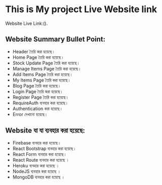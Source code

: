# This is My project Live Website link

Website Live Link:().

## Website Summary Bullet Point:

* Header তৈরি করা হয়েছে।
* Home Page তৈরি করা হয়েছে।
* Stock Update Page তৈরি করা হয়েছে।
* Manage Items Page তৈরি করা হয়েছে।
* Add Items Page তৈরি করা হয়েছে।
* My Items Page তৈরি করা হয়েছে।
* Blog Page তৈরি করা হয়েছে।
* Login Page তৈরি করা হয়েছে।
* Register Page তৈরি করা হয়েছে।
* RequireAuth ব্যবহার করা হয়েছে।
* Authentication করা হয়েছে।
* Error দেখানো হয়েছে।

## Website যা যা ব্যবহার করা হয়েছে:

* Firebase ব্যবহার করা হয়েছে।
* React Bootstrap ব্যবহার করা হয়েছে।
* React Form ব্যবহার করা হয়েছে।
* React Route ব্যবহার করা হয়েছে ।
* Heroku ব্যবহার করা হয়েছে ।
* NodeJS ব্যবহার করা হয়েছে ।
* MongoDB ব্যবহার করা হয়েছে ।
